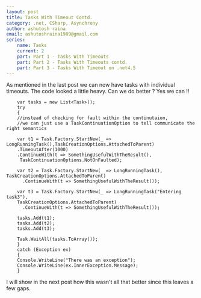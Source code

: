 ```yaml
---
layout: post
title: Tasks With Timeout Contd.
category: .net, CSharp, Asynchrony
author: ashutosh raina
email: ashutoshraina1989@gmail.com
series:
	name: Tasks
	current: 2
	part: Part 1 - Tasks With Timeouts
    part: Part 2 - Tasks With Timeouts contd.
    part: Part 3 - Tasks With Timeout on .net4.5
---
```


As mentioned in the last post we can now have tasks with individual timeouts. The code looked a little heavy. Can we do better ? Yes we can !!


		var tasks = new List<Task>();
		try
		{
		//instead of checking for fault within the continutaion, 
		//we can just use a TaskContinuationOption to tell communicate the right semantics
		
		var t1 = Task.Factory.StartNew(_ => LongRunningTask(),TaskCreationOptions.AttachedToParent)
		.TimeoutAfter(1000)
		.ContinueWith(t => SomethingUsefulWithTheResult(), 
		 TaskContinuationOptions.NotOnFaulted);
		
		var t2 = Task.Factory.StartNew(_ => LongRunningTask(), TaskCreationOptions.AttachedToParent)
		  .ContinueWith(t => SomethingUsefulWithTheResult());
		
		var t3 = Task.Factory.StartNew(_ => LongRunningTask("Entering task3"),
		TaskCreationOptions.AttachedToParent)
		  .ContinueWith(t => SomethingUsefulWithTheResult());
		
		tasks.Add(t1);
		tasks.Add(t2);
		tasks.Add(t3);
		
		Task.WaitAll(tasks.ToArray());
		}
		catch (Exception ex)
		{
		Console.WriteLine("There was an exception");
		Console.WriteLine(ex.InnerException.Message);   
		}

I will show in the next post how this wasn't all that better since this leaves a few gaps.